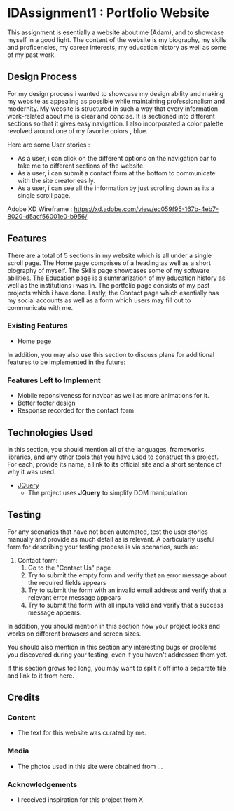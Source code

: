 # IDAssignment1 : Portfolio Website
This assignment is esentially a website about me (Adam), and to showcase myself in a good light. The content of the website is my biography, my skills and proficencies, my career interests, my education history as well as some of my past work.
## Design Process 
For my design process i wanted to showcase my design ability and making my website as appealing as possible while maintaining professionalism and modernity. My website is structured in such a way that every information work-related about me is clear and concise. It is sectioned into different sections so that it gives easy navigation. I also incorporated a color palette revolved around one of my favorite colors , blue.

Here are some User stories :
- As a user, i can click on the different options on the navigation bar to take me to different sections of the website.
- As a user, i can submit a contact form at the bottom to communicate with the site creator easily.
- As a user, i can see all the information by just scrolling down as its a single scroll page.

Adobe XD Wireframe : https://xd.adobe.com/view/ec059f95-167b-4eb7-8020-d5acf56001e0-b956/

## Features

There are a total of 5 sections in my website which is all under a single scroll page. The Home page comprises of a heading as well as a short biography of myself. The Skills page showcases some of my software abilities. The Education page is a summarization of my education history as well as the institutions i was in. The portfolio page consists of my past projects which i have done. Lastly, the Contact page which esentially has my social accounts as well as a form which users may fill out to communicate with me. 
### Existing Features
- Home page 

In addition, you may also use this section to discuss plans for additional features to be implemented in the future:

### Features Left to Implement
- Mobile reponsiveness for navbar as well as more animations for it.
- Better footer design
- Response recorded for the contact form

## Technologies Used

In this section, you should mention all of the languages, frameworks, libraries, and any other tools that you have used to construct this project. For each, provide its name, a link to its official site and a short sentence of why it was used.

- [JQuery](https://jquery.com)
    - The project uses **JQuery** to simplify DOM manipulation.


## Testing

For any scenarios that have not been automated, test the user stories manually and provide as much detail as is relevant. A particularly useful form for describing your testing process is via scenarios, such as:

1. Contact form:
    1. Go to the "Contact Us" page
    2. Try to submit the empty form and verify that an error message about the required fields appears
    3. Try to submit the form with an invalid email address and verify that a relevant error message appears
    4. Try to submit the form with all inputs valid and verify that a success message appears.

In addition, you should mention in this section how your project looks and works on different browsers and screen sizes.

You should also mention in this section any interesting bugs or problems you discovered during your testing, even if you haven't addressed them yet.

If this section grows too long, you may want to split it off into a separate file and link to it from here.

## Credits

### Content
- The text for this website was curated by me.

### Media
- The photos used in this site were obtained from ...

### Acknowledgements

- I received inspiration for this project from X

